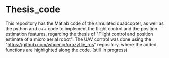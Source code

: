 # Thesis_code
This repository has the Matlab code of the simulated quadcopter, as well as the python and c++ code to implement the flight control and the position estimation features, regarding the thesis of "Flight control and position estimate of a micro aerial robot".
The UAV control was done using the "https://github.com/whoenig/crazyflie_ros" repository, where the added functions are highlighted along the code. (still in progress)

